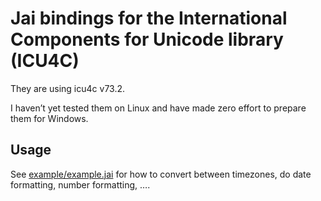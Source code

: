 # Jai bindings for the International Components for Unicode library (ICU4C)

They are using icu4c v73.2.

I haven’t yet tested them on Linux and have made zero effort to prepare them for Windows.

## Usage

See [example/example.jai](./example/example.jai) for how to convert between timezones, do date formatting, number formatting, ….
